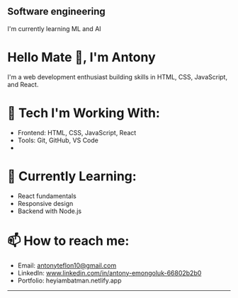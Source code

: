 ## Software engineering 
I'm currently learning ML and AI 

# Hello Mate 👋, I'm Antony
I'm a web development enthusiast building skills in HTML, CSS, JavaScript, and React.

# 🔧 Tech I'm Working With:
- Frontend: HTML, CSS, JavaScript, React
- Tools: Git, GitHub, VS Code
- 

# 🌱 Currently Learning:
- React fundamentals
- Responsive design
- Backend with Node.js

# 📫 How to reach me:
- Email: antonyteflon10@gmail.com
- LinkedIn: www.linkedin.com/in/antony-emongoluk-66802b2b0
- Portfolio: heyiambatman.netlify.app

---
